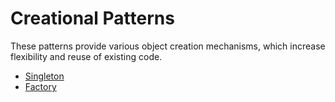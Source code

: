 # Creational Patterns
These patterns provide various object creation mechanisms, which increase flexibility and reuse of existing code.

- [Singleton](https://github.com/cr-arostegui/design-patterns/tree/main/creational-patterns/Singleton)
- [Factory](https://github.com/cr-arostegui/design-patterns/tree/main/creational-patterns/Factory)